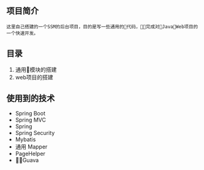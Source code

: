 ## 项目简介
    这里自己搭建的一个SSM的后台项目，目的是写一些通用的代码，完成对JavaWeb项目的一个快速开发。

## 目录

1. 通用模块的搭建
2. web项目的搭建

## 使用到的技术
*  Spring Boot
*  Spring MVC
*  Spring 
*  Spring Security
*  Mybatis
*  通用 Mapper
*  PageHelper
*  Guava
